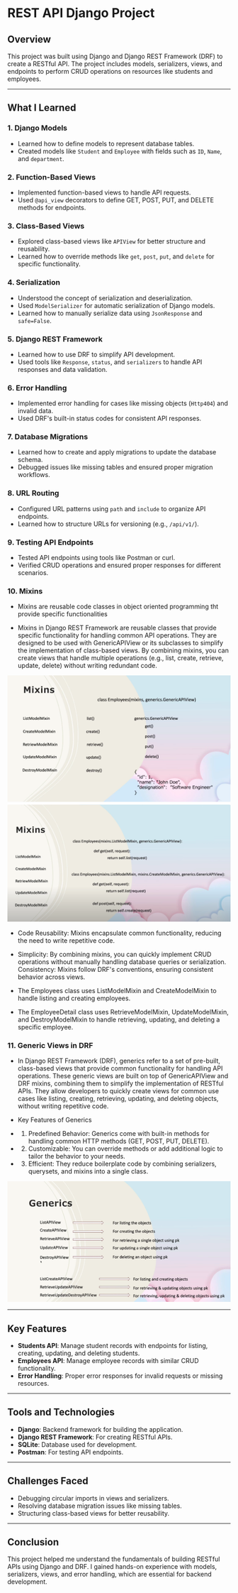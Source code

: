 # REST API Django Project

## Overview
This project was built using Django and Django REST Framework (DRF) to create a RESTful API. The project includes models, serializers, views, and endpoints to perform CRUD operations on resources like students and employees.

---

## What I Learned

### 1. **Django Models**
- Learned how to define models to represent database tables.
- Created models like `Student` and `Employee` with fields such as `ID`, `Name`, and `department`.

### 2. **Function-Based Views**
- Implemented function-based views to handle API requests.
- Used `@api_view` decorators to define GET, POST, PUT, and DELETE methods for endpoints.

### 3. **Class-Based Views**
- Explored class-based views like `APIView` for better structure and reusability.
- Learned how to override methods like `get`, `post`, `put`, and `delete` for specific functionality.

### 4. **Serialization**
- Understood the concept of serialization and deserialization.
- Used `ModelSerializer` for automatic serialization of Django models.
- Learned how to manually serialize data using `JsonResponse` and `safe=False`.

### 5. **Django REST Framework**
- Learned how to use DRF to simplify API development.
- Used tools like `Response`, `status`, and `serializers` to handle API responses and data validation.

### 6. **Error Handling**
- Implemented error handling for cases like missing objects (`Http404`) and invalid data.
- Used DRF's built-in status codes for consistent API responses.

### 7. **Database Migrations**
- Learned how to create and apply migrations to update the database schema.
- Debugged issues like missing tables and ensured proper migration workflows.

### 8. **URL Routing**
- Configured URL patterns using `path` and `include` to organize API endpoints.
- Learned how to structure URLs for versioning (e.g., `/api/v1/`).

### 9. **Testing API Endpoints**
- Tested API endpoints using tools like Postman or curl.
- Verified CRUD operations and ensured proper responses for different scenarios.


### 10. **Mixins**
- Mixins are reusable code classes in object oriented programming  tht provide specific functionalities 

- Mixins in Django REST Framework are reusable classes that provide specific functionality for handling common API operations. They are designed to be used with GenericAPIView or its subclasses to simplify the implementation of class-based views. By combining mixins, you can create views that handle multiple operations (e.g., list, create, retrieve, update, delete) without writing redundant code.

![alt text](image.png)
![alt text](image-1.png)

- Code Reusability: Mixins encapsulate common functionality, reducing the need to write repetitive code.
- Simplicity: By combining mixins, you can quickly implement CRUD operations without manually handling database queries or serialization.
Consistency: Mixins follow DRF's conventions, ensuring consistent behavior across views.


- The Employees class uses ListModelMixin and CreateModelMixin to handle listing and creating employees.

- The EmployeeDetail class uses RetrieveModelMixin, UpdateModelMixin, and DestroyModelMixin to handle retrieving, updating, and deleting a specific employee.

### 11. **Generic Views in DRF**
- In Django REST Framework (DRF), generics refer to a set of pre-built, class-based views that provide common functionality for handling API operations. These generic views are built on top of GenericAPIView and DRF mixins, combining them to simplify the implementation of RESTful APIs. They allow developers to quickly create views for common use cases like listing, creating, retrieving, updating, and deleting objects, without writing repetitive code.

- Key Features of Generics
- 1. Predefined Behavior: Generics come with built-in methods for handling common HTTP methods (GET, POST, PUT, DELETE).
- 2. Customizable: You can override methods or add additional logic to tailor the behavior to your needs.
- 3. Efficient: They reduce boilerplate code by combining serializers, querysets, and mixins into a single class.

![alt text](image-2.png)

---

## Key Features
- **Students API**: Manage student records with endpoints for listing, creating, updating, and deleting students.
- **Employees API**: Manage employee records with similar CRUD functionality.
- **Error Handling**: Proper error responses for invalid requests or missing resources.

---

## Tools and Technologies
- **Django**: Backend framework for building the application.
- **Django REST Framework**: For creating RESTful APIs.
- **SQLite**: Database used for development.
- **Postman**: For testing API endpoints.

---

## Challenges Faced
- Debugging circular imports in views and serializers.
- Resolving database migration issues like missing tables.
- Structuring class-based views for better reusability.

---

## Conclusion
This project helped me understand the fundamentals of building RESTful APIs using Django and DRF. I gained hands-on experience with models, serializers, views, and error handling, which are essential for backend development.